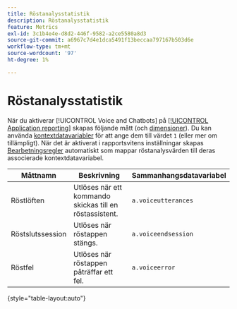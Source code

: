 ```yaml
---
title: Röstanalysstatistik
description: Röstanalysstatistik
feature: Metrics
exl-id: 3c1b4e4e-d8d2-446f-9582-a2ce5580a8d3
source-git-commit: a6967c7d4e1dca5491f13beccaa797167b503d6e
workflow-type: tm+mt
source-wordcount: '97'
ht-degree: 1%

---
```


# Röstanalysstatistik

När du aktiverar [!UICONTROL Voice and Chatbots] på [[!UICONTROL Application reporting]](/help/admin/tools/manage-rs/edit-settings/app-reporting.md) skapas följande mått (och [dimensioner](../dimensions/voice-dimensions.md)). Du kan använda [kontextdatavariabler](/help/implement/vars/page-vars/contextdata.md) för att ange dem till värdet `1` (eller mer om tillämpligt). När det är aktiverat i rapportsvitens inställningar skapas [Bearbetningsregler](/help/admin/tools/manage-rs/edit-settings/general/processing-rules/pr-overview.md) automatiskt som mappar röstanalysvärden till deras associerade kontextdatavariabel.

| Måttnamn | Beskrivning | Sammanhangsdatavariabel |
| --- | --- | --- |
| Röstlöften | Utlöses när ett kommando skickas till en röstassistent. | `a.voiceutterances` |
| Röstslutssession | Utlöses när röstappen stängs. | `a.voiceendsession` |
| Röstfel | Utlöses när röstappen påträffar ett fel. | `a.voiceerror` |

{style="table-layout:auto"}
